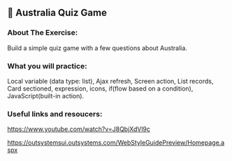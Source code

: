 ## :ledger: Australia Quiz Game

### About The Exercise:

Build a simple quiz game with a few questions about Australia. 

### What you will practice:

Local variable (data type: list), Ajax refresh, Screen action, List records, Card sectioned, expression, icons, if(flow based on a condition), JavaScript(built-in action).

### Useful links and resoucers:

https://www.youtube.com/watch?v=J8QbjXdVl9c

https://outsystemsui.outsystems.com/WebStyleGuidePreview/Homepage.aspx
